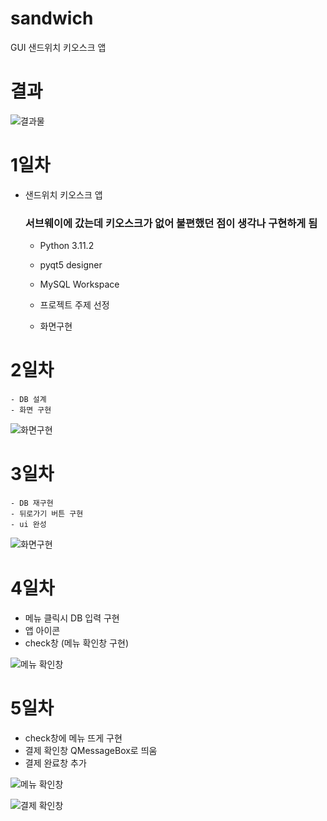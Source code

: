 # sandwich
GUI 샌드위치 키오스크 앱

# 결과
![결과물]((https://raw.githubusercontent.com/annual-salary-investigation/sandwich/main/Git_Image/sandwich.gif))



# 1일차 
- 샌드위치 키오스크 앱
    ### 서브웨이에 갔는데 키오스크가 없어 불편했던 점이 생각나 구현하게 됨
    - Python 3.11.2
    - pyqt5 designer
    - MySQL Workspace

    - 프로젝트 주제 선정
    - 화면구현


# 2일차
    - DB 설계
    - 화면 구현
    
![화면구현](https://raw.githubusercontent.com/annual-salary-investigation/sandwich/main/Git_Image/UI_menu.png)


# 3일차
    - DB 재구현
    - 뒤로가기 버튼 구현
    - ui 완성

![화면구현](https://raw.githubusercontent.com/annual-salary-investigation/sandwich/main/Git_Image/UI_set.png)


# 4일차
- 메뉴 클릭시 DB 입력 구현
- 앱 아이콘
- check창 (메뉴 확인창 구현)

![메뉴 확인창](https://raw.githubusercontent.com/annual-salary-investigation/sandwich/main/Git_Image/UI_check.png)


# 5일차 
- check창에 메뉴 뜨게 구현
- 결제 확인창 QMessageBox로 띄움
- 결제 완료창 추가

![메뉴 확인창](https://raw.githubusercontent.com/annual-salary-investigation/sandwich/main/Git_Image/UI_check_menu.png)

![결제 확인창](https://raw.githubusercontent.com/annual-salary-investigation/sandwich/main/Git_Image/UI_paymentt.png)


    

    
    
